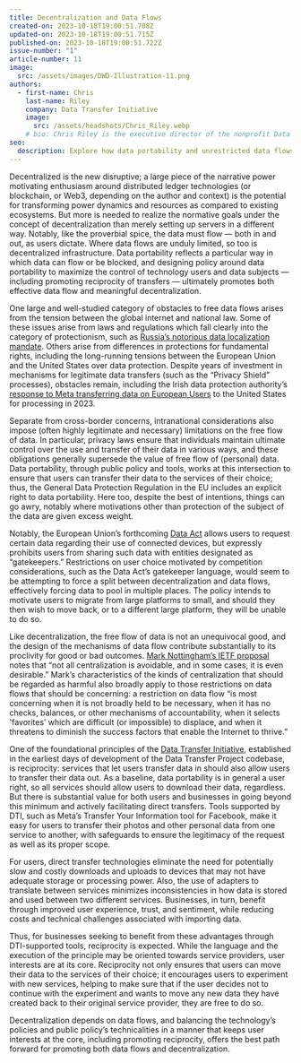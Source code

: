 ```yaml
---
title: Decentralization and Data Flows
created-on: 2023-10-18T19:00:51.708Z
updated-on: 2023-10-18T19:00:51.715Z
published-on: 2023-10-18T19:00:51.722Z
issue-number: "1"
article-number: 11
image:
  src: /assets/images/DWD-Illustration-11.png
authors:
  - first-name: Chris
    last-name: Riley
    company: Data Transfer Initiative
    image:
      src: /assets/headshots/Chris_Riley.webp
    # bio: Chris Riley is the executive director of the nonprofit Data Transfer Initiative and a distinguished research fellow at the Annenberg Public Policy Center at the University of Pennsylvania; he holds a Ph.D. in computer science from Johns Hopkins University and a J.D. from Yale Law School.
seo:
  description: Explore how data portability and unrestricted data flows enable true decentralization. Learn why reciprocal data transfer policies and user control are essential for decentralized systems.
---
```


Decentralized is the new disruptive; a large piece of the narrative power motivating enthusiasm around distributed ledger technologies (or blockchain, or Web3, depending on the author and context) is the potential for transforming power dynamics and resources as compared to existing ecosystems. But more is needed to realize the normative goals under the concept of decentralization than merely setting up servers in a different way. Notably, like the proverbial spice, the data must flow — both in and out, as users dictate. Where data flows are unduly limited, so too is decentralized infrastructure. Data portability reflects a particular way in which data can flow or be blocked, and designing policy around data portability to maximize the control of technology users and data subjects — including promoting reciprocity of transfers — ultimately promotes both effective data flow and meaningful decentralization.

One large and well-studied category of obstacles to free data flows arises from the tension between the global internet and national law. Some of these issues arise from laws and regulations which fall clearly into the category of protectionism, such as [Russia’s notorious data localization mandate](https://www.brookings.edu/techstream/russia-is-weaponizing-its-data-laws-against-foreign-organizations/). Others arise from differences in protections for fundamental rights, including the long-running tensions between the European Union and the United States over data protection. Despite years of investment in mechanisms for legitimate data transfers (such as the “Privacy Shield” processes), obstacles remain, including the Irish data protection authority’s [response to Meta transferring data on European Users](https://www.politico.eu/article/facebook-meta-faces-may-d-day-for-transatlantic-data-flows-privacy/) to the United States for processing in 2023.

Separate from cross-border concerns, intranational considerations also impose (often highly legitimate and necessary) limitations on the free flow of data. In particular, privacy laws ensure that individuals maintain ultimate control over the use and transfer of their data in various ways, and these obligations generally supersede the value of free flow of (personal) data. Data portability, through public policy and tools, works at this intersection to ensure that users can transfer their data to the services of their choice; thus, the General Data Protection Regulation in the EU includes an explicit right to data portability. Here too, despite the best of intentions, things can go awry, notably where motivations other than protection of the subject of the data are given excess weight.

Notably, the European Union’s forthcoming [Data Act](https://www.cliffordchance.com/insights/resources/blogs/talking-tech/en/articles/2022/03/the-data-act--a-proposed-new-framework-for-data-access-and-porti.html) allows users to request certain data regarding their use of connected devices, but expressly prohibits users from sharing such data with entities designated as “gatekeepers.” Restrictions on user choice motivated by competition considerations, such as the Data Act’s gatekeeper language, would seem to be attempting to force a split between decentralization and data flows, effectively forcing data to pool in multiple places. The policy intends to motivate users to migrate from large platforms to small, and should they then wish to move back, or to a different large platform, they will be unable to do so.

Like decentralization, the free flow of data is not an unequivocal good, and the design of the mechanisms of data flow contribute substantially to its proclivity for good or bad outcomes. [Mark Nottingham’s IETF proposal](https://www.ietf.org/archive/id/draft-nottingham-avoiding-internet-centralization-09.html) notes that “not all centralization is avoidable, and in some cases, it is even desirable.” Mark’s characteristics of the kinds of centralization that should be regarded as harmful also broadly apply to those restrictions on data flows that should be concerning: a restriction on data flow “is most concerning when it is not broadly held to be necessary, when it has no checks, balances, or other mechanisms of accountability, when it selects 'favorites’ which are difficult (or impossible) to displace, and when it threatens to diminish the success factors that enable the Internet to thrive.”

One of the foundational principles of the [Data Transfer Initiative](https://dtinit.org/), established in the earliest days of development of the Data Transfer Project codebase, is reciprocity: services that let users transfer data in should also allow users to transfer their data out. As a baseline, data portability is in general a user right, so all services should allow users to download their data, regardless. But there is substantial value for both users and businesses in going beyond this minimum and actively facilitating direct transfers. Tools supported by DTI, such as Meta’s Transfer Your Information tool for Facebook, make it easy for users to transfer their photos and other personal data from one service to another, with safeguards to ensure the legitimacy of the request as well as its proper scope.

For users, direct transfer technologies eliminate the need for potentially slow and costly downloads and uploads to devices that may not have adequate storage or processing power. Also, the use of adapters to translate between services minimizes inconsistencies in how data is stored and used between two different services. Businesses, in turn, benefit through improved user experience, trust, and sentiment, while reducing costs and technical challenges associated with importing data.

Thus, for businesses seeking to benefit from these advantages through DTI-supported tools, reciprocity is expected. While the language and the execution of the principle may be oriented towards service providers, user interests are at its core. Reciprocity not only ensures that users can move their data to the services of their choice; it encourages users to experiment with new services, helping to make sure that if the user decides not to continue with the experiment and wants to move any new data they have created back to their original service provider, they are free to do so.

Decentralization depends on data flows, and balancing the technology’s policies and public policy’s technicalities in a manner that keeps user interests at the core, including promoting reciprocity, offers the best path forward for promoting both data flows and decentralization.
